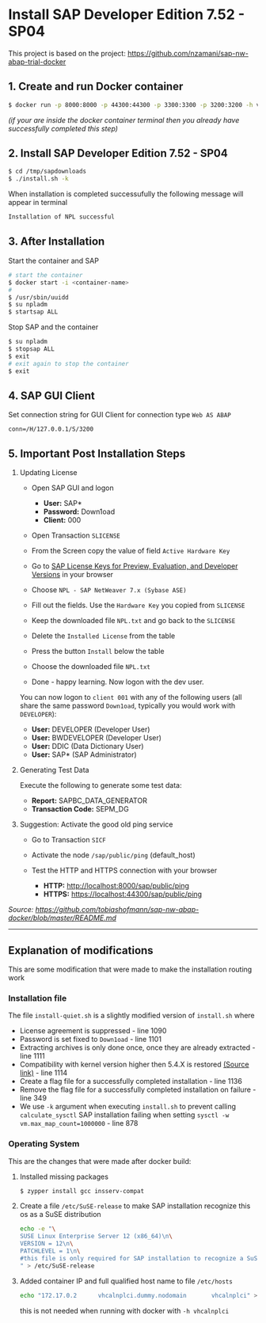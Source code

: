 # Install SAP Developer Edition 7.52 - SP04

This project is based on the project:
https://github.com/nzamani/sap-nw-abap-trial-docker

## 1. Create and run Docker container

```bash
$ docker run -p 8000:8000 -p 44300:44300 -p 3300:3300 -p 3200:3200 -h vhcalnplci --name sap-dev-edition-7.52-sp04 -it yoraco/sap-dev-edition-7.52-sp04 /bin/bash
```
_(if your are inside the docker container terminal then you already have successfully completed this step)_


## 2. Install SAP Developer Edition 7.52 - SP04
```bash
$ cd /tmp/sapdownloads
$ ./install.sh -k
```

When installation is completed successufully the following message will appear in terminal
```bash
Installation of NPL successful
```

## 3. After Installation 

Start the container and SAP
```bash
# start the container
$ docker start -i <container-name>
# 
$ /usr/sbin/uuidd
$ su npladm
$ startsap ALL
```

Stop SAP and the container
```bash
$ su npladm
$ stopsap ALL
$ exit
# exit again to stop the container
$ exit
```

## 4. SAP GUI Client
Set connection string for GUI Client for connection type `Web AS ABAP`
```
conn=/H/127.0.0.1/S/3200
```

## 5. Important Post Installation Steps

1. Updating License

    - Open SAP GUI and logon
        - **User:** SAP*
        - **Password:** Down1oad
        - **Client:** 000

    - Open Transaction `SLICENSE`
    - From the Screen copy the value of field `Active Hardware Key`
    - Go to [SAP License Keys for Preview, Evaluation, and Developer Versions](https://go.support.sap.com/minisap/#/minisap) in your browser
    - Choose `NPL - SAP NetWeaver 7.x (Sybase ASE)`
    - Fill out the fields. Use the `Hardware Key` you copied from `SLICENSE`
    - Keep the downloaded file `NPL.txt` and go back to the `SLICENSE`
    - Delete the `Installed License` from the table
    - Press the button `Install` below the table
    - Choose the downloaded file `NPL.txt`
    - Done - happy learning. Now logon with the dev user.

    You can now logon to `client 001` with any of the following users (all share the same password `Down1oad`, typically you would work with `DEVELOPER`):

      - **User:** DEVELOPER (Developer User)
      - **User:** BWDEVELOPER (Developer User)
      - **User:** DDIC (Data Dictionary User)
      - **User:** SAP* (SAP Administrator)

1. Generating Test Data

    Execute the following to generate some test data:

      - **Report:** SAPBC_DATA_GENERATOR
      - **Transaction Code:** SEPM_DG

1. Suggestion: Activate the good old ping service

    - Go to Transaction `SICF`
    - Activate the node `/sap/public/ping` (default_host)
    - Test the HTTP and HTTPS connection with your browser

        - **HTTP:**  [http://localhost:8000/sap/public/ping](http://localhost:8000/sap/public/ping)
        - **HTTPS:** [https://localhost:44300/sap/public/ping](https://localhost:44300/sap/public/ping)


_Source: https://github.com/tobiashofmann/sap-nw-abap-docker/blob/master/README.md_

---

## Explanation of modifications

This are some modification that were made to make the installation routing work

### Installation file

The file `install-quiet.sh` is a slightly modified version of `install.sh` where
- License agreement is suppressed - line 1090
- Password is set fixed to `Down1oad` - line 1101
- Extracting archives is only done once, once they are already extracted - line 1111
- Compatibility with kernel version higher then 5.4.X is restored [(Source link)](https://blogs.sap.com/2021/06/07/adjusting-installer-script-for-sap-netweaver-dev-edition-for-distros-with-kernel-version-5.4-or-higher/
) - line 1114 
- Create a flag file for a successfully completed installation - line 1136
- Remove the flag file for a successfully completed installation on failure - line 349
- We use `-k` argument when executing `install.sh` to prevent calling `calculate_sysctl` SAP installation failing when setting `sysctl -w vm.max_map_count=1000000` - line 878


### Operating System
This are the changes that were made after docker build:

1) Installed missing packages
    ```bash
    $ zypper install gcc insserv-compat
    ```
2) Create a file `/etc/SuSE-release` to make SAP installation recognize this os as a SuSE distribution
    ```bash
    echo -e "\
    SUSE Linux Enterprise Server 12 (x86_64)\n\
    VERSION = 12\n\
    PATCHLEVEL = 1\n\
    #this file is only required for SAP installation to recognize a SuSE release version\n\
    " > /etc/SuSE-release
    ```
3) Added container IP and full qualified host name to file `/etc/hosts`
    ```bash
    echo "172.17.0.2      vhcalnplci.dummy.nodomain       vhcalnplci" >> /etc/hosts
    ```
    this is not needed when running with docker with `-h vhcalnplci`
